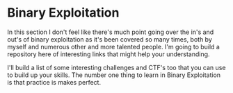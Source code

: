 # Binary Exploitation

In this section I don't feel like there's much point going over the in's and out's of binary exploitation as it's been covered so many times, both by myself and numerous other and more talented people.  I'm going to build a repository here of interesting links that might help your understanding.

I'll build a list of some interesting challenges and CTF's too that you can use to build up your skills.  The number one thing to learn in Binary Exploitation is that practice is makes perfect.

